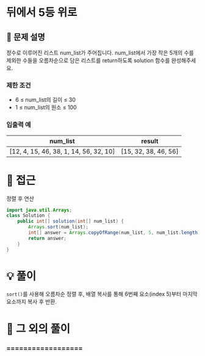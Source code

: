 # 뒤에서 5등 위로

## 📌 문제 설명

정수로 이루어진 리스트 num_list가 주어집니다. num_list에서 가장 작은 5개의 수를 제외한 수들을 오름차순으로 담은 리스트를 return하도록 solution 함수를 완성해주세요.

### 제한 조건

- 6 ≤ num_list의 길이 ≤ 30
- 1 ≤ num_list의 원소 ≤ 100

### 입출력 예

| num_list                               | result               |
| -------------------------------------- | -------------------- |
| [12, 4, 15, 46, 38, 1, 14, 56, 32, 10] | [15, 32, 38, 46, 56] |

# 🧐 접근

정렬 후 연산

```java
import java.util.Arrays;
class Solution {
    public int[] solution(int[] num_list) {
        Arrays.sort(num_list);
        int[] answer = Arrays.copyOfRange(num_list, 5, num_list.length);
        return answer;
    }
}
```

# 💡 풀이

`sort()`를 사용해 오름차순 정렬 후, 배열 복사를 통해 6번째 요소(index 5)부터 마지막 요소까지 복사 후 반환.

# 📘 그 외의 풀이

### ==================